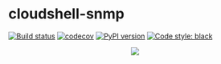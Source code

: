 # cloudshell-snmp

[![Build status](https://travis-ci.org/QualiSystems/cloudshell-snmp.svg?branch=dev)](https://travis-ci.org/QualiSystems/cloudshell-snmp)
[![codecov](https://codecov.io/gh/QualiSystems/cloudshell-snmp/branch/dev/graph/badge.svg)](https://codecov.io/gh/QualiSystems/cloudshell-snmp)
[![PyPI version](https://badge.fury.io/py/cloudshell-snmp.svg)](https://badge.fury.io/py/cloudshell-snmp)
[![Code style: black](https://img.shields.io/badge/code%20style-black-000000.svg)](https://github.com/python/black)

<p align="center">
<img src="https://github.com/QualiSystems/devguide_source/raw/master/logo.png"></img>
</p>

